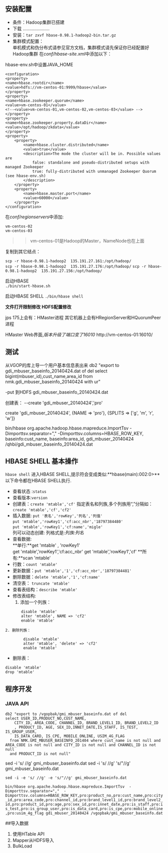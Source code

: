 ## 安装配置
* 条件：Hadoop集群已搭建
* 下载  .....................
* 安装：` tar zxvf hbase-0.98.1-hadoop2-bin.tar.gz `  
* 集群模式配置：  
    单机模式和伪分布式请参见官方文档，集群模式请先保证你已经配置好Hadoop集群
    在*conf/hbase-site.xml*中添加以下：

hbase-env.sh中设置JAVA_HOME

``` 
<configuration>
<property>
<name>hbase.rootdir</name>
<value>hdfs://vm-centos-01:9999/hbase</value>
</property>
<property>  
<name>hbase.zookeeper.quorum</name>  
<value>vm-centos-01</value>  
<!--<value>vm-centos-01,vm-centos-02,vm-centos-03</value> -->
</property>
<property>  
<name>hbase.zookeeper.property.dataDir</name>  
<value>/opt/hadoop/zkdata</value>  
</property> 
<property> 
    <property>
        <name>hbase.cluster.distributed</name>
        <value>true</value>
        <description>The mode the cluster will be in. Possible values are
            false: standalone and pseudo-distributed setups with managed Zookeeper
            true: fully-distributed with unmanaged Zookeeper Quorum (see hbase-env.sh)
        </description>
    </property>
    <property>
        <name>hbase.master.port</name>
        <value>60000</value>
    </property>
</configuration>

```
在*conf/regionservers*中添加:  

``` 
vm-centos-02
vm-centos-03
```

>>vm-centos-01是Hadoop的Master，NameNode也在上面    

复制到其它结点：  

`scp -r hbase-0.98.1-hadoop2  135.191.27.161:/opt/hadoop/`  
`scp -r hbase-0.98.1-hadoop2  135.191.27.176:/opt/hadoop/`
`scp -r hbase-0.98.1-hadoop2  135.191.27.156:/opt/hadoop/`    

启动HBASE  
`./bin/start-hbase.sh`   

启动HBASE SHELL
`./bin/hbase shell`  


**文件打开限制修改**
**HDFS配置修改**

jps
175上会有：HMaster进程
其它机器上会有HRegionServer和HQuorumPeer进程


HMaster Web界面,*版本升级了端口变了16010*
http://vm-centos-01:16010/

## 测试

从VGOP的库上导一个用户基本信息表出来
db2 "export to gdi_mbuser_baseinfo_20140424.dat of del select bigint(mbuser_id),cust_name,area_id from nmk.gdi_mbuser_baseinfo_20140424 with ur"

-put 到HDFS
gdi_mbuser_baseinfo_20140424.dat

创建表：
--create 'gdi_mbuser_20140424','pro'

create 'gdi_mbuser_20140424', {NAME => 'pro'},   {SPLITS => ['g', 'm', 'r', 'w']} 


bin/hbase org.apache.hadoop.hbase.mapreduce.ImportTsv -Dimporttsv.separator="," -Dimporttsv.columns=HBASE_ROW_KEY, baseinfo:cust_name, baseinfo:area_id, gdi_mbuser_20140424 /qhbi/gdi_mbuser_baseinfo_20140424.dat











## HBASE SHELL 基本操作
`hbase shell` 进入HBASE SHELL,提示符会变成类似:**hbase(main):002:0>**以下命令都在HBASE SHELL执行. 

* 查看状态 :`status`  
* 查看版本:`version`  
* 创建表：`create 'mtable','cf'`  指定表名和列族,多个列族用“,”分隔如：`create 'mtable','cf','cf2'`  
* 插入数据: `put '表名','rowKey','列名','列值'`  
    `put 'mtable','rowKey1','cf:acc_nbr','18797384480'`      
    `put 'mtable','rowKey1','cf:name','migle'`      
列可以动态创建:  列格式是:_列族:列名_  
* 查看数据:  
    **单行:**get 'mtable' , 'rowKey1'  
     get 'mtable','rowKey1','cf:acc_nbr'
     get 'mtable','rowKey1','cf'
    **所有:**scan 'mtable'    
* 行数：`count 'mtable'`  
* 更新数据：`put 'mtable','1','cf:acc_nbr','18797384481'`
* 删除数据：`delete 'mtable','1','cf:name'`  
* 清空表： `truncate 'mtable'`  
* 查看表结构：`describe 'mtable'`  
* 修改表结构: 
    1. 添加一个列族：
```     
       disable 'mtable'  
       alter 'mtable', NAME => 'cf2'  
       enable 'mtable'
``` 
    2. 删除列族： 
```
        disable 'mtable'   
        alter 'mtable', 'delete' => 'cf2'  
        enable 'mtable'   
```
* 删除表：
```
disable 'mtable'
drop 'mtable'
```

## 程序开发
### JAVA API




```
db2 "export to /vgopbak/gmi_mbuser_baseinfo.dat of del 
select USER_ID,PRODUCT_NO,CUST_NAME,
    CITY_ID, AREA_CODE, CHANNEL_ID, BRAND_LEVEL1_ID, BRAND_LEVEL2_ID
    , PRODUCT_ID, AGE, SEX_ID,INNET_DATE,IS_STAFF, IS_TEST, IS_GROUP_USER, 
    IS_DATA_CARD, IS_CPE, MOBILE_ONLINE, USIM_4G_FLAG
  from NMK.GMI_MBUSER_BASEINFO_201404 where cust_name is not null and AREA_CODE is not null and CITY_ID is not null and CHANNEL_ID is not null
  and PRODUCT_ID is not null"
```


sed -i 's/ //g' gmi_mbuser_baseinfo.dat
sed -i 's/ //g' 's/"//g' gmi_mbuser_baseinfo.dat

`sed -i -e 's/ //g' -e 's/"//g' gmi_mbuser_baseinfo.dat`    
    

`bin/hbase org.apache.hadoop.hbase.mapreduce.ImportTsv  -Dimporttsv.separator=","  -Dimporttsv.columns=HBASE_ROW_KEY,pro:product_no,pro:cust_name,pro:city_id,pro:area_code,pro:channel_id,pro:brand_level1_id,pro:brand_level2_id,pro:product_id,pro:age,pro:sex_id,pro:innet_date,pro:is_staff,pro:is_test,pro:is_group_user,pro:is_data_card,pro:is_cpe,pro:mobile_online,pro:usim_4g_flag gdi_mbuser_20140424 /vgopbak/gmi_mbuser_baseinfo.dat  `   





##导入数据
1. 使用HTable API
2. Mapper从HDFS导入
3. BulkLoad